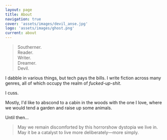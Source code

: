 ```yaml
---
layout: page
title: About
navigation: true
cover: 'assets/images/devil_anse.jpg'
logo: 'assets/images/ghost.png'
current: about
---
```


>Southerner.  
>Reader.  
>Writer.  
>Dreamer.  
>Devil.  

I dabble in various things, but tech pays the bills. I write fiction across many genres, all of which occupy the realm of _fucked-up-shit_.

I cuss.

Mostly, I'd like to abscond to a cabin in the woods with the one I love, where we would tend a garden and raise up some animals.

Until then...

>May we remain discomforted by this horrorshow dystopia we live in.  
>May it be a catalyst to live more deliberately&mdash;more simply.
